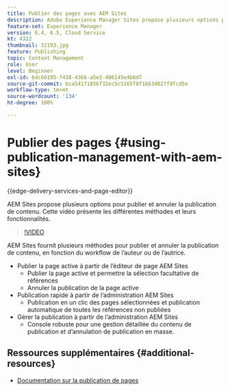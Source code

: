 ```yaml
---
title: Publier des pages avec AEM Sites
description: Adobe Experience Manager Sites propose plusieurs options pour publier et annuler la publication de contenu. Cette vidéo présente les différentes méthodes et leurs fonctionnalités.
feature-set: Experience Manager
version: 6.4, 6.5, Cloud Service
kt: 4322
thumbnail: 32193.jpg
feature: Publishing
topic: Content Management
role: User
level: Beginner
exl-id: 6dc66195-f438-4366-a5e2-486145e4b6d7
source-git-commit: bca54171856f32ec5c5165f8f1663d027f9fcd5e
workflow-type: tm+mt
source-wordcount: '134'
ht-degree: 100%

---
```


# Publier des pages {#using-publication-management-with-aem-sites}

{{edge-delivery-services-and-page-editor}}

AEM Sites propose plusieurs options pour publier et annuler la publication de contenu. Cette vidéo présente les différentes méthodes et leurs fonctionnalités.

>[!VIDEO](https://video.tv.adobe.com/v/32193?quality=12&learn=on)

AEM Sites fournit plusieurs méthodes pour publier et annuler la publication de contenu, en fonction du workflow de l’auteur ou de l’autrice.

* Publier la page active à partir de l’éditeur de page AEM Sites
   * Publier la page active et permettre la sélection facultative de références
   * Annuler la publication de la page active
* Publication rapide à partir de l’administration AEM Sites
   * Publication en un clic des pages sélectionnées et publication automatique de toutes les références non publiées
* Gérer la publication à partir de l’administration AEM Sites
   * Console robuste pour une gestion détaillée du contenu de publication et d’annulation de publication en masse.

## Ressources supplémentaires {#additional-resources}

* [Documentation sur la publication de pages](https://experienceleague.adobe.com/docs/experience-manager-65/authoring/authoring/publishing-pages.html?lang=fr)

